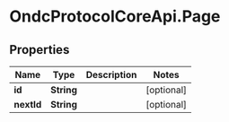 # OndcProtocolCoreApi.Page

## Properties
Name | Type | Description | Notes
------------ | ------------- | ------------- | -------------
**id** | **String** |  | [optional] 
**nextId** | **String** |  | [optional] 
